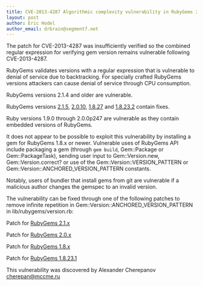```yaml
---
title: CVE-2013-4287 Algorithmic complexity vulnerability in RubyGems 2.1.4 and older
layout: post
author: Eric Hodel
author_email: drbrain@segment7.net
---
```


The patch for CVE-2013-4287 was insufficiently verified so the combined
regular expression for verifying gem version remains vulnerable following
CVE-2013-4287.

RubyGems validates versions with a regular expression that is vulnerable to
denial of service due to backtracking.  For specially crafted RubyGems
versions attackers can cause denial of service through CPU consumption.

RubyGems versions 2.1.4 and older are vulnerable.

RubyGems versions [2.1.5][2.1.5], [2.0.10][2.0.10], [1.8.27][1.8.27] and
[1.8.23.2][1.8.23.2] contain fixes.

Ruby versions 1.9.0 through 2.0.0p247 are vulnerable as they contain embedded
versions of RubyGems.

It does not appear to be possible to exploit this vulnerability by installing a
gem for RubyGems 1.8.x or newer.  Vulnerable uses of RubyGems API include
packaging a gem (through `gem build`, Gem::Package or Gem::PackageTask),
sending user input to Gem::Version.new, Gem::Version.correct? or use of the
Gem::Version::VERSION_PATTERN or Gem::Version::ANCHORED_VERSION_PATTERN
constants.

Notably, users of bundler that install gems from git are vulnerable if a
malicious author changes the gemspec to an invalid version.

The vulnerability can be fixed through one of the following patches to remove
infinite repetition in Gem::Version::ANCHORED_VERSION_PATTERN in
lib/rubygems/version.rb:

Patch for [RubyGems 2.1.x](https://github.com/rubygems/rubygems/commit/dca0500bb24c7cba5551468a1ed28388876aded2)

Patch for [RubyGems 2.0.x](https://github.com/rubygems/rubygems/commit/20325c134b5ca1928a15338eeb7ead1239dbf2b9)

Patch for [RubyGems 1.8.x](https://github.com/rubygems/rubygems/commit/f63bfbc5c7b5725def5fecd6518ce2aa49e12ecd)

Patch for [RubyGems 1.8.23.1](https://github.com/rubygems/rubygems/commit/56d1f8c17bc81f0eb354d5099021c498a0be9b51)

This vulnerability was discovered by Alexander Cherepanov <cherepan@mccme.ru>

[2.1.5]:    /2013/09/24/2.1.5-released.html
[2.0.10]:   /2013/09/24/2.0.10-released.html
[1.8.27]:   /2013/09/24/1.8.27-released.html
[1.8.23.2]: /2013/09/24/1.8.23.2-released.html

